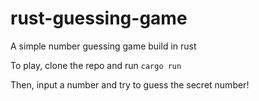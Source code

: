 # rust-guessing-game
A simple number guessing game build in rust

To play, clone the repo and run `cargo run`

Then, input a number and try to guess the secret number!
